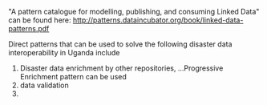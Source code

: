 "A pattern catalogue for modelling, publishing, and consuming Linked Data" can be found here: http://patterns.dataincubator.org/book/linked-data-patterns.pdf


Direct patterns that can be used to  solve the following disaster data interoperability in Uganda include

1) Disaster data enrichment by other repositories, ...Progressive Enrichment pattern can be used
2) data validation
3) 
